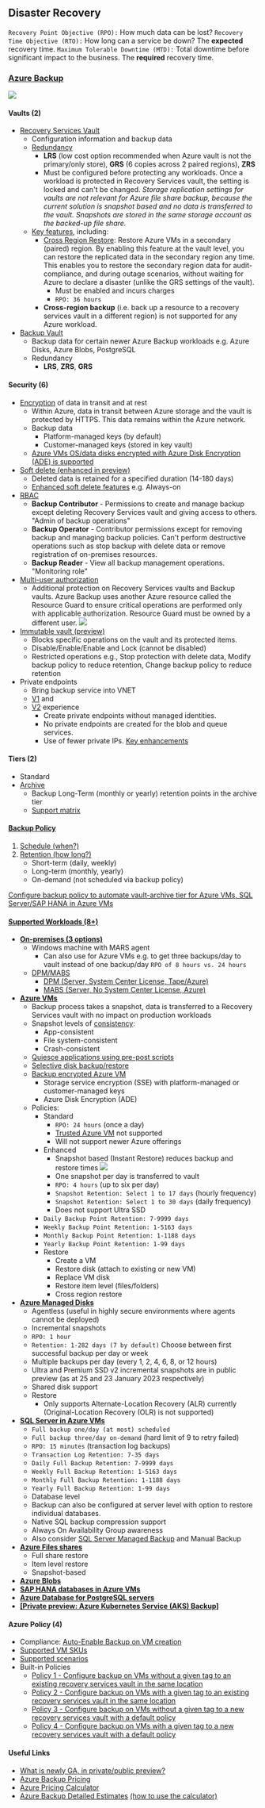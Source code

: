 ## Disaster Recovery
`Recovery Point Objective (RPO):` How much data can be lost?
`Recovery Time Objective (RTO):` How long can a service be down? The **expected** recovery time.
`Maximum Tolerable Downtime (MTD):` Total downtime before significant impact to the business. The **required** recovery time.

### [Azure Backup](https://learn.microsoft.com/en-us/azure/backup/)
![](https://learn.microsoft.com/en-us/azure/backup/media/guidance-best-practices/azure-backup-architecture.png)

#### Vaults (2)
- [Recovery Services Vault](https://learn.microsoft.com/en-us/azure/backup/backup-azure-recovery-services-vault-overview)
	- Configuration information and backup data
	- [Redundancy](https://learn.microsoft.com/en-us/azure/backup/backup-create-recovery-services-vault#set-storage-redundancy)
		- **LRS** (low cost option recommended when Azure vault is not the primary/only store), **GRS** (6 copies across 2 paired regions), **ZRS**
		- Must be configured before protecting any workloads. Once a workload is protected in Recovery Services vault, the setting is locked and can't be changed.
		*Storage replication settings for vaults are not relevant for Azure file share backup, because the current solution is snapshot based and no data is transferred to the vault. Snapshots are stored in the same storage account as the backed-up file share.*
	- [Key features](https://learn.microsoft.com/en-us/azure/backup/backup-azure-recovery-services-vault-overview#key-features), including:
		- [Cross Region Restore](https://learn.microsoft.com/en-us/azure/backup/backup-azure-arm-restore-vms#cross-region-restore): Restore Azure VMs in a secondary (paired) region. By enabling this feature at the vault level, you can restore the replicated data in the secondary region any time. This enables you to restore the secondary region data for audit-compliance, and during outage scenarios, without waiting for Azure to declare a disaster (unlike the GRS settings of the vault).
			- Must be enabled and incurs charges
			- `RPO: 36 hours`
		- **Cross-region backup** (i.e. back up a resource to a recovery services vault in a different region) is not supported for any Azure workload. 
- [Backup Vault](https://learn.microsoft.com/en-us/azure/backup/backup-vault-overview)
	- Backup data for certain newer Azure Backup workloads e.g. Azure Disks, Azure Blobs, PostgreSQL
	- Redundancy
		- **LRS**, **ZRS**, **GRS**

#### Security (6)
- [Encryption](https://learn.microsoft.com/en-us/azure/backup/backup-azure-recovery-services-vault-overview#encryption-settings-in-the-recovery-services-vault) of data in transit and at rest
	- Within Azure, data in transit between Azure storage and the vault is protected by HTTPS. This data remains within the Azure network.
	- Backup data
		- Platform-managed keys (by default)
		- Customer-managed keys (stored in key vault)
	- [Azure VMs OS/data disks encrypted with Azure Disk Encryption (ADE) is supported](https://learn.microsoft.com/en-us/azure/backup/backup-azure-vms-encryption)
- [Soft delete (enhanced in preview)](https://learn.microsoft.com/en-us/azure/backup/backup-azure-enhanced-soft-delete-about)
	- Deleted data is retained for a specified duration (14-180 days)
	- [Enhanced soft delete features](https://learn.microsoft.com/en-us/azure/backup/backup-azure-enhanced-soft-delete-about#whats-enhanced-soft-delete) e.g. Always-on
- [RBAC](https://learn.microsoft.com/en-us/azure/backup/backup-rbac-rs-vault)
	- **Backup Contributor** - Permissions to create and manage backup except deleting Recovery Services vault and giving access to others. "Admin of backup operations"
	- **Backup Operator** - Contributor permissions except for removing backup and managing backup policies. Can't perform destructive operations such as stop backup with delete data or remove registration of on-premises resources.
	- **Backup Reader** - View all backup management operations. "Monitoring role"
- [Multi-user authorization](https://learn.microsoft.com/en-us/azure/backup/multi-user-authorization-concept?tabs=backup-vault#how-does-mua-for-backup-work)
	- Additional protection on Recovery Services vaults and Backup vaults. Azure Backup uses another Azure resource called the Resource Guard to ensure critical operations are performed only with applicable authorization. Resource Guard must be owned by a different user.
[![](https://github.com/Kaspanitz/bcdr/blob/main/images/MUA.png)](https://github.com/Kaspanitz/bcdr/blob/main/images/MUA.png)
- [Immutable vault (preview)](https://learn.microsoft.com/en-us/azure/backup/backup-azure-immutable-vault-concept?tabs=recovery-services-vault)
	- Blocks specific operations on the vault and its protected items.
	- Disable/Enable/Enable and Lock (cannot be disabled)
	- Restricted operations e.g., Stop protection with delete data, Modify backup policy to reduce retention, Change backup policy to reduce retention
- Private endpoints
	- Bring backup service into VNET
	- [V1](https://learn.microsoft.com/en-us/azure/backup/private-endpoints-overview) and 
	- [V2](https://learn.microsoft.com/en-us/azure/backup/backup-azure-private-endpoints-concept) experience
		- Create private endpoints without managed identities.
		- No private endpoints are created for the blob and queue services.
		- Use of fewer private IPs.
		[Key enhancements](https://learn.microsoft.com/en-us/azure/backup/backup-azure-private-endpoints-concept#key-enhancements)

#### Tiers (2)
- Standard
- [Archive](https://learn.microsoft.com/en-us/azure/backup/archive-tier-support)
	- Backup Long-Term (monthly or yearly) retention points in the archive tier
	- [Support matrix](https://learn.microsoft.com/en-us/azure/backup/archive-tier-support#support-matrix)

#### [Backup Policy](https://learn.microsoft.com/en-us/azure/backup/guidance-best-practices#backup-policy-considerations)
1. [Schedule (when?)](https://learn.microsoft.com/en-us/azure/backup/guidance-best-practices#schedule-considerations)
2. [Retention (how long?)](https://learn.microsoft.com/en-us/azure/backup/guidance-best-practices#retention-considerations)
	- Short-term (daily, weekly)
	- Long-term (monthly, yearly)
	- On-demand (not scheduled via backup policy)

[Configure backup policy to automate vault-archive tier for Azure VMs, SQL Server/SAP HANA in Azure VMs]( https://azure.microsoft.com/en-au/updates/general-availability-smart-tiering-to-vaultarchive-tier-for-azure-backup/)

#### [Supported Workloads (8+)](https://learn.microsoft.com/en-us/azure/backup/backup-overview#what-can-i-back-up)
- **[On-premises (3 options)](https://learn.microsoft.com/en-us/azure/backup/backup-support-matrix#on-premises-backup-support)**
	- Windows machine with MARS agent
		- Can also use for Azure VMs e.g. to get three backups/day to vault instead of one backup/day `RPO of 8 hours vs. 24 hours`
	- [DPM/MABS](https://learn.microsoft.com/en-us/azure/backup/backup-support-matrix-mabs-dpm)
		- [DPM (Server, System Center License, Tape/Azure)](https://learn.microsoft.com/en-us/azure/backup/backup-azure-dpm-introduction)
		- [MABS (Server, No System Center License, Azure)](https://learn.microsoft.com/en-us/azure/backup/backup-mabs-protection-matrix)
- **[Azure VMs](https://learn.microsoft.com/en-us/azure/backup/backup-support-matrix-iaas)**
	- Backup process takes a snapshot, data is transferred to a Recovery Services vault with no impact on production workloads
	- Snapshot levels of [consistency](https://learn.microsoft.com/en-us/azure/backup/backup-azure-vms-introduction#snapshot-consistency):
		- App-consistent
		- File system-consistent
		- Crash-consistent
	- [Quiesce applications using pre-post scripts](https://learn.microsoft.com/en-us/azure/backup/backup-azure-linux-database-consistent-enhanced-pre-post)
	- [Selective disk backup/restore](https://learn.microsoft.com/en-us/azure/backup/selective-disk-backup-restore)
	- [Backup encrypted Azure VM](https://learn.microsoft.com/en-us/azure/backup/backup-azure-vms-encryption)
		- Storage service encryption (SSE) with platform-managed or customer-managed keys
		- Azure Disk Encryption (ADE)
	- Policies: 
		- Standard
			- `RPO: 24 hours` (once a day)
			- [Trusted Azure VM](https://learn.microsoft.com/en-us/azure/virtual-machines/trusted-launch) not supported
			- Will not support newer Azure offerings
		- Enhanced
			- Snapshot based (Instant Restore) reduces backup and restore times
[![](https://learn.microsoft.com/en-us/azure/backup/media/backup-azure-vms/instant-rp-flow.png)](https://learn.microsoft.com/en-us/azure/backup/media/backup-azure-vms/instant-rp-flow.png)
			- One snapshot per day is transferred to vault
			- `RPO: 4 hours` (up to six per day)
			- `Snapshot Retention: Select 1 to 17 days` (hourly frequency)
			- `Snapshot Retention: Select 1 to 30 days` (daily frequency)
			- Does not support Ultra SSD
		- `Daily Backup Point Retention: 7-9999 days`
		- `Weekly Backup Point Retention: 1-5163 days`
		- `Monthly Backup Point Retention: 1-1188 days`
		- `Yearly Backup Point Retention: 1-99 days`
		- Restore
			- Create a VM
			- Restore disk (attach to existing or new VM)
			- Replace VM disk
			- Restore item level (files/folders)
			- Cross region restore
- **[Azure Managed Disks](https://learn.microsoft.com/en-us/azure/backup/disk-backup-support-matrix)**
	- Agentless (useful in highly secure environments where agents cannot be deployed)
	- Incremental snapshots
	- `RPO: 1 hour`
	- `Retention: 1-282 days (7 by default)`
		Choose between first successful backup per day or week
	- Multiple backups per day (every 1, 2, 4, 6, 8, or 12 hours)
	- Ultra and Premium SSD v2 incremental snapshots are in public preview (as at 25 and 23 January 2023 respectively)
	- Shared disk support
	- Restore
		- Only supports Alternate-Location Recovery (ALR) currently (Original-Location Recovery (OLR) is not supported)
- **[SQL Server in Azure VMs](https://learn.microsoft.com/en-us/azure/backup/sql-support-matrix)**
	- `Full backup one/day (at most) scheduled`
	- `Full backup three/day on-demand` (hard limit of 9 to retry failed)
	- `RPO: 15 minutes` (transaction log backups)
	- `Transaction Log Retention: 7-35 days`
	- `Daily Full Backup Retention: 7-9999 days`
	- `Weekly Full Backup Retention: 1-5163 days`
	- `Monthly Full Backup Retention: 1-1188 days`
	- `Yearly Full Backup Retention: 1-99 days`
	- Database level
	- Backup can also be configured at server level with option to restore individual databases.
	- Native SQL backup compression support
	- Always On Availability Group awareness
	- Also consider [SQL Server Managed Backup](https://learn.microsoft.com/en-us/sql/relational-databases/backup-restore/sql-server-managed-backup-to-microsoft-azure?view=sql-server-ver16) and Manual Backup 
- **[Azure Files shares](https://learn.microsoft.com/en-us/azure/backup/azure-file-share-support-matrix)**
	- Full share restore
	- Item level restore
	- Snapshot-based
- **[Azure Blobs](https://learn.microsoft.com/en-us/azure/backup/blob-backup-support-matrix)**
- **[SAP HANA databases in Azure VMs](https://learn.microsoft.com/en-us/azure/backup/sap-hana-backup-support-matrix)**
- **[Azure Database for PostgreSQL servers](https://learn.microsoft.com/en-us/azure/backup/backup-azure-database-postgresql-support-matrix)**
- **[[Private preview: Azure Kubernetes Service (AKS) Backup]](https://azure.microsoft.com/en-au/updates/private-preview-aks-backup/)**

#### Azure Policy (4)
- Compliance: [Auto-Enable Backup on VM creation](https://learn.microsoft.com/en-us/azure/backup/backup-azure-auto-enable-backup)
- [Supported VM SKUs](https://learn.microsoft.com/en-us/azure/backup/backup-azure-policy-supported-skus)
- [Supported scenarios](https://learn.microsoft.com/en-us/azure/backup/backup-azure-auto-enable-backup#supported-scenarios)
- Built-in Policies
	- [Policy 1 - Configure backup on VMs without a given tag to an existing recovery services vault in the same location](https://learn.microsoft.com/en-us/azure/backup/backup-azure-auto-enable-backup#policy-1---configure-backup-on-vms-without-a-given-tag-to-an-existing-recovery-services-vault-in-the-same-location)
	- [Policy 2 - Configure backup on VMs with a given tag to an existing recovery services vault in the same location](https://learn.microsoft.com/en-us/azure/backup/backup-azure-auto-enable-backup#policy-2---configure-backup-on-vms-with-a-given-tag-to-an-existing-recovery-services-vault-in-the-same-location)
	- [Policy 3 - Configure backup on VMs without a given tag to a new recovery services vault with a default policy](https://learn.microsoft.com/en-us/azure/backup/backup-azure-auto-enable-backup#policy-3---configure-backup-on-vms-without-a-given-tag-to-a-new-recovery-services-vault-with-a-default-policy)
	- [Policy 4 - Configure backup on VMs with a given tag to a new recovery services vault with a default policy](https://learn.microsoft.com/en-us/azure/backup/backup-azure-auto-enable-backup#policy-4---configure-backup-on-vms-with-a-given-tag-to-a-new-recovery-services-vault-with-a-default-policy)

#### Useful Links
- [What is newly GA, in private/public preview?](https://azure.microsoft.com/en-au/updates/?query=backup&Page=2)
- [Azure Backup Pricing](https://azure.microsoft.com/en-us/pricing/details/backup/)
- [Azure Pricing Calculator](https://azure.microsoft.com/en-au/pricing/calculator/Backup%20demo)
- [Azure Backup Detailed Estimates](https://nam06.safelinks.protection.outlook.com/?url=https%3A%2F%2Fdownload.microsoft.com%2Fdownload%2F0%2Fb%2F7%2F0b7c4140-24b4-4eff-9b2b-64ecee97d667%2FAzureBackupDetailedEstimatesV9.1.xlsx&data=05%7C01%7Cjohanv%40microsoft.com%7Ce86eb91501514ab12a5408db157a54a7%7C72f988bf86f141af91ab2d7cd011db47%7C1%7C0%7C638127387941003210%7CUnknown%7CTWFpbGZsb3d8eyJWIjoiMC4wLjAwMDAiLCJQIjoiV2luMzIiLCJBTiI6Ik1haWwiLCJXVCI6Mn0%3D%7C1000%7C%7C%7C&sdata=UVsZ9MHbdAxW4GpgkG%2FfPGhYeDuhFQGe5JIDP%2Fv7Bxs%3D&reserved=0 "Azure Backup Detailed Estimates")
[(how to use the calculator)](https://learn.microsoft.com/en-us/azure/backup/azure-backup-pricing#estimate-costs-for-backing-up-azure-vms-or-on-premises-servers)